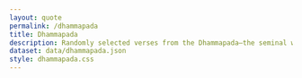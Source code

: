 ```yaml
---
layout: quote
permalink: /dhammapada
title: Dhammapada
description: Randomly selected verses from the Dhammapada—the seminal work of early Indian thought.
dataset: data/dhammapada.json
style: dhammapada.css
---
```

